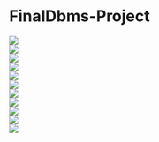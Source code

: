 # FinalDbms-Project


<img src="dbms pics/10.jpg"/><br/>
<img src="dbms pics/11.jpg"/><br/>
<img src="dbms pics/12.jpg"/><br/>
<img src="dbms pics/13.jpg"/><br/>
<img src="dbms pics/14.jpg"/><br/>
<img src="dbms pics/15.jpg"/><br/>
<img src="dbms pics/16.jpg"/><br/>
<img src="dbms pics/17.jpg"/><br/>
<img src="dbms pics/18.jpg"/><br/>
<img src="dbms pics/19.jpg"/><br/>
<img src="dbms pics/20.jpg"/><br/>
